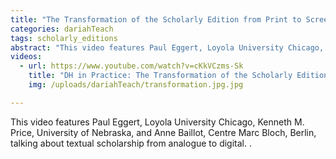 ```yaml
---
title: "The Transformation of the Scholarly Edition from Print to Screen"
categories: dariahTeach
tags: scholarly_editions
abstract: "This video features Paul Eggert, Loyola University Chicago, Kenneth M. Price, University of Nebraska, and Anne Baillot, Centre Marc Bloch, Berlin, talking about textual scholarship from analogue to digital."
videos:
  - url: https://www.youtube.com/watch?v=cKkVCzms-Sk
    title: "DH in Practice: The Transformation of the Scholarly Edition from Print to Screen"
    img: /uploads/dariahTeach/transformation.jpg.jpg

---
```


This video features Paul Eggert, Loyola University Chicago, Kenneth M. Price, University of Nebraska, and Anne Baillot, Centre Marc Bloch, Berlin, talking about textual scholarship from analogue to digital.
.
